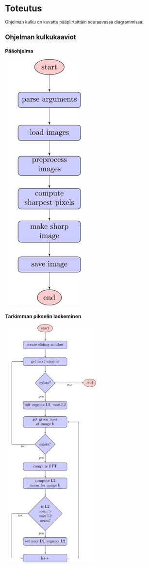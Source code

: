 # Toteutus

Ohjelman kulku on kuvattu pääpiirteittäin seuraavassa diagrammissa:

## Ohjelman kulkukaaviot

### Pääohjelma

<img src="./diagrams/main.png" alt="Main program" width="250px"/>

### Tarkimman pikselin laskeminen

<img src="./diagrams/sharpest.png" alt="Compute sharpest pixels" width="300px"/>
